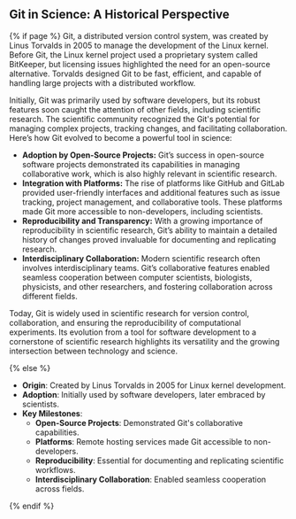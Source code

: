 ## Git in Science: A Historical Perspective

{% if page %}
Git, a distributed version control system, was created by Linus Torvalds in 2005 to manage the development of the Linux kernel. 
Before Git, the Linux kernel project used a proprietary system called BitKeeper, but licensing issues highlighted the need for an open-source alternative. 
Torvalds designed Git to be fast, efficient, and capable of handling large projects with a distributed workflow.

Initially, Git was primarily used by software developers, but its robust features soon caught the attention of other fields, including scientific research. 
The scientific community recognized the Git's potential for managing complex projects, tracking changes, and facilitating collaboration. 
Here’s how Git evolved to become a powerful tool in science:

- **Adoption by Open-Source Projects:** Git’s success in open-source software projects demonstrated its capabilities in managing collaborative work, which is also highly relevant in scientific research.
- **Integration with Platforms:** The rise of platforms like GitHub and GitLab provided user-friendly interfaces and additional features such as issue tracking, project management, and collaborative tools. These platforms made Git more accessible to non-developers, including scientists.
- **Reproducibility and Transparency:** With a growing importance of reproducibility in scientific research, Git’s ability to maintain a detailed history of changes proved invaluable for documenting and replicating research. 
- **Interdisciplinary Collaboration:** Modern scientific research often involves interdisciplinary teams. Git’s collaborative features enabled seamless cooperation between computer scientists, biologists, physicists, and other researchers, and fostering collaboration across different fields.

Today, Git is widely used in scientific research for version control, collaboration, and ensuring the reproducibility of computational experiments. 
Its evolution from a tool for software development to a cornerstone of scientific research highlights its versatility and the growing intersection between technology and science.

{% else %}

- **Origin**: Created by Linus Torvalds in 2005 for Linux kernel development.
- **Adoption**: Initially used by software developers, later embraced by scientists.
- **Key Milestones**:
  - **Open-Source Projects**: Demonstrated Git's collaborative capabilities.
  - **Platforms**: Remote hosting services made Git accessible to non-developers.
  - **Reproducibility**: Essential for documenting and replicating scientific workflows.
  - **Interdisciplinary Collaboration**: Enabled seamless cooperation across fields.

{% endif %}

